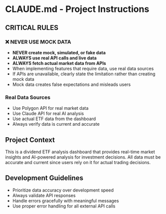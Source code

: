 # CLAUDE.md - Project Instructions

## CRITICAL RULES

### ❌ NEVER USE MOCK DATA
- **NEVER create mock, simulated, or fake data**
- **ALWAYS use real API calls and live data**
- **ALWAYS fetch actual market data from APIs** 
- When implementing features that require data, use real data sources
- If APIs are unavailable, clearly state the limitation rather than creating mock data
- Mock data creates false expectations and misleads users

### Real Data Sources
- Use Polygon API for real market data
- Use Claude API for real AI analysis
- Use actual ETF data from the dashboard
- Always verify data is current and accurate

## Project Context
This is a dividend ETF analysis dashboard that provides real-time market insights and AI-powered analysis for investment decisions. All data must be accurate and current since users rely on it for actual trading decisions.

## Development Guidelines
- Prioritize data accuracy over development speed
- Always validate API responses
- Handle errors gracefully with meaningful messages
- Use proper error handling for all external API calls
